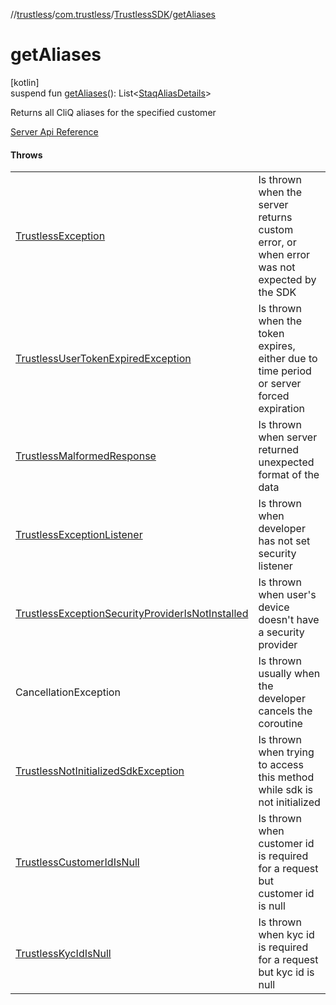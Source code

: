//[trustless](../../../index.md)/[com.trustless](../index.md)/[TrustlessSDK](index.md)/[getAliases](get-aliases.md)

# getAliases

[kotlin]\
suspend fun [getAliases](get-aliases.md)(): List&lt;[StaqAliasDetails](../../com.trustless.requests.cliq/-staq-alias-details/index.md)&gt;

Returns all CliQ aliases for the specified customer

[Server Api Reference](https://developer.staq.io/docs/apis/cliq#/Aliases/List%20all%20aliases)

#### Throws

| | |
|---|---|
| [TrustlessException](../../com.trustless.exceptions/-trustless-exception/index.md) | Is thrown when the server returns custom error, or when error was not expected by the SDK |
| [TrustlessUserTokenExpiredException](../../com.trustless.exceptions/-trustless-user-token-expired-exception/index.md) | Is thrown when the token expires, either due to time period or server forced expiration |
| [TrustlessMalformedResponse](../../com.trustless.exceptions/-trustless-malformed-response/index.md) | Is thrown when server returned unexpected format of the data |
| [TrustlessExceptionListener](../../com.trustless.exceptions/-trustless-exception-listener/index.md) | Is thrown when developer has not set security listener |
| [TrustlessExceptionSecurityProviderIsNotInstalled](../../com.trustless.exceptions/-trustless-exception-security-provider-is-not-installed/index.md) | Is thrown when user's device doesn't have a security provider |
| CancellationException | Is thrown usually when the developer cancels the coroutine |
| [TrustlessNotInitializedSdkException](../../com.trustless.exceptions/-trustless-not-initialized-sdk-exception/index.md) | Is thrown when trying to access this method while sdk is not initialized |
| [TrustlessCustomerIdIsNull](../../com.trustless.exceptions/-trustless-customer-id-is-null/index.md) | Is thrown when customer id is required for a request but customer id is null |
| [TrustlessKycIdIsNull](../../com.trustless.exceptions/-trustless-kyc-id-is-null/index.md) | Is thrown when kyc id is required for a request but kyc id is null |

